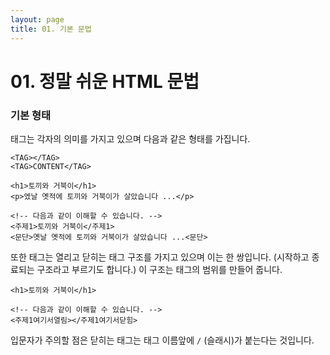 ```yaml
---
layout: page
title: 01. 기본 문법
---
```


# 01. 정말 쉬운 HTML 문법

### 기본 형태
태그는 각자의 의미를 가지고 있으며 다음과 같은 형태를 가집니다.


```
<TAG></TAG>
<TAG>CONTENT</TAG>
```

```
<h1>토끼와 거북이</h1>
<p>엤날 옛적에 토끼와 거북이가 살았습니다 ...</p>

<!-- 다음과 같이 이해할 수 있습니다. -->
<주제1>토끼와 거북이</주제1>
<문단>옛날 옛적에 토끼와 거북이가 살았습니다 ...<문단>
```

또한 태그는 열리고 닫히는 태그 구조를 가지고 있으며 이는 한 쌍입니다.
(시작하고 종료되는 구조라고 부르기도 합니다.)
이 구조는 태그의 범위를 만들어 줍니다.

```
<h1>토끼와 거북이</h1>

<!-- 다음과 같이 이해할 수 있습니다. -->
<주제1여기서열림></주제1여기서닫힘>
```

입문자가 주의할 점은 닫히는 태그는 태그 이름앞에 `/` (슬래시)가 붙는다는 것입니다.

